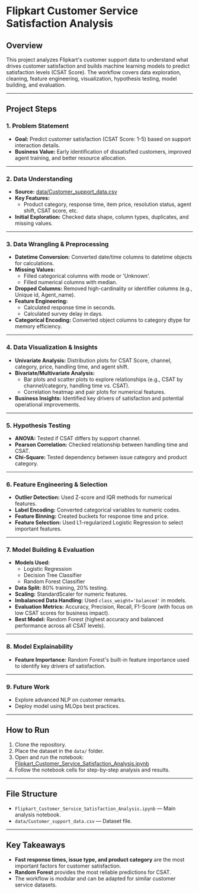 # Flipkart Customer Service Satisfaction Analysis

## Overview

This project analyzes Flipkart's customer support data to understand what drives customer satisfaction and builds machine learning models to predict satisfaction levels (CSAT Score). The workflow covers data exploration, cleaning, feature engineering, visualization, hypothesis testing, model building, and evaluation.

---

## Project Steps

### 1. Problem Statement

- **Goal:** Predict customer satisfaction (CSAT Score: 1-5) based on support interaction details.
- **Business Value:** Early identification of dissatisfied customers, improved agent training, and better resource allocation.

---

### 2. Data Understanding

- **Source:** [data/Customer_support_data.csv](data/Customer_support_data.csv)
- **Key Features:**
  - Product category, response time, item price, resolution status, agent shift, CSAT score, etc.
- **Initial Exploration:** Checked data shape, column types, duplicates, and missing values.

---

### 3. Data Wrangling & Preprocessing

- **Datetime Conversion:** Converted date/time columns to datetime objects for calculations.
- **Missing Values:**
  - Filled categorical columns with mode or 'Unknown'.
  - Filled numerical columns with median.
- **Dropped Columns:** Removed high-cardinality or identifier columns (e.g., Unique id, Agent_name).
- **Feature Engineering:**
  - Calculated response time in seconds.
  - Calculated survey delay in days.
- **Categorical Encoding:** Converted object columns to category dtype for memory efficiency.

---

### 4. Data Visualization & Insights

- **Univariate Analysis:** Distribution plots for CSAT Score, channel, category, price, handling time, and agent shift.
- **Bivariate/Multivariate Analysis:**
  - Bar plots and scatter plots to explore relationships (e.g., CSAT by channel/category, handling time vs. CSAT).
  - Correlation heatmap and pair plots for numerical features.
- **Business Insights:** Identified key drivers of satisfaction and potential operational improvements.

---

### 5. Hypothesis Testing

- **ANOVA:** Tested if CSAT differs by support channel.
- **Pearson Correlation:** Checked relationship between handling time and CSAT.
- **Chi-Square:** Tested dependency between issue category and product category.

---

### 6. Feature Engineering & Selection

- **Outlier Detection:** Used Z-score and IQR methods for numerical features.
- **Label Encoding:** Converted categorical variables to numeric codes.
- **Feature Binning:** Created buckets for response time and price.
- **Feature Selection:** Used L1-regularized Logistic Regression to select important features.

---

### 7. Model Building & Evaluation

- **Models Used:**
  - Logistic Regression
  - Decision Tree Classifier
  - Random Forest Classifier
- **Data Split:** 80% training, 20% testing.
- **Scaling:** StandardScaler for numeric features.
- **Imbalanced Data Handling:** Used `class_weight='balanced'` in models.
- **Evaluation Metrics:** Accuracy, Precision, Recall, F1-Score (with focus on low CSAT scores for business impact).
- **Best Model:** Random Forest (highest accuracy and balanced performance across all CSAT levels).

---

### 8. Model Explainability

- **Feature Importance:** Random Forest's built-in feature importance used to identify key drivers of satisfaction.

---

### 9. Future Work

- Explore advanced NLP on customer remarks.
- Deploy model using MLOps best practices.

---

## How to Run

1. Clone the repository.
2. Place the dataset in the `data/` folder.
3. Open and run the notebook: [Flipkart_Customer_Service_Satisfaction_Analysis.ipynb](Flipkart_Customer_Service_Satisfaction_Analysis.ipynb)
4. Follow the notebook cells for step-by-step analysis and results.

---

## File Structure

- `Flipkart_Customer_Service_Satisfaction_Analysis.ipynb` — Main analysis notebook.
- `data/Customer_support_data.csv` — Dataset file.

---

## Key Takeaways

- **Fast response times, issue type, and product category** are the most important factors for customer satisfaction.
- **Random Forest** provides the most reliable predictions for CSAT.
- The workflow is modular and can be adapted for similar customer service datasets.
